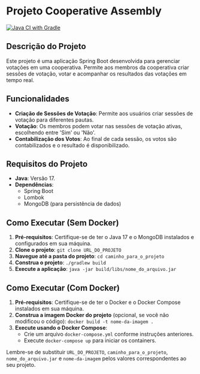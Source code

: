 # Projeto Cooperative Assembly
[![Java CI with Gradle](https://github.com/bsfraga/coop-assembly/actions/workflows/gradle.yml/badge.svg)](https://github.com/bsfraga/coop-assembly/actions/workflows/gradle.yml)
## Descrição do Projeto

Este projeto é uma aplicação Spring Boot desenvolvida para gerenciar votações em uma cooperativa. Permite aos membros da cooperativa criar sessões de votação, votar e acompanhar os resultados das votações em tempo real.

## Funcionalidades

- **Criação de Sessões de Votação**: Permite aos usuários criar sessões de votação para diferentes pautas.
- **Votação**: Os membros podem votar nas sessões de votação ativas, escolhendo entre 'Sim' ou 'Não'.
- **Contabilização dos Votos**: Ao final de cada sessão, os votos são contabilizados e o resultado é disponibilizado.

## Requisitos do Projeto

- **Java**: Versão 17.
- **Dependências**:
  - Spring Boot
  - Lombok
  - MongoDB (para persistência de dados)

## Como Executar (Sem Docker)

1. **Pré-requisitos**: Certifique-se de ter o Java 17 e o MongoDB instalados e configurados em sua máquina.
2. **Clone o projeto**: `git clone URL_DO_PROJETO`
3. **Navegue até a pasta do projeto**: `cd caminho_para_o_projeto`
4. **Construa o projeto**: `./gradlew build`
5. **Execute a aplicação**: `java -jar build/libs/nome_do_arquivo.jar`

## Como Executar (Com Docker)

1. **Pré-requisitos**: Certifique-se de ter o Docker e o Docker Compose instalados em sua máquina.
2. **Construa a imagem Docker do projeto** (opcional, se você não modificou o código): `docker build -t nome-da-imagem .`
3. **Execute usando o Docker Compose**:
   - Crie um arquivo `docker-compose.yml` conforme instruções anteriores.
   - Execute `docker-compose up` para iniciar os containers.

Lembre-se de substituir `URL_DO_PROJETO`, `caminho_para_o_projeto`, `nome_do_arquivo.jar` e `nome-da-imagem` pelos valores correspondentes ao seu projeto.